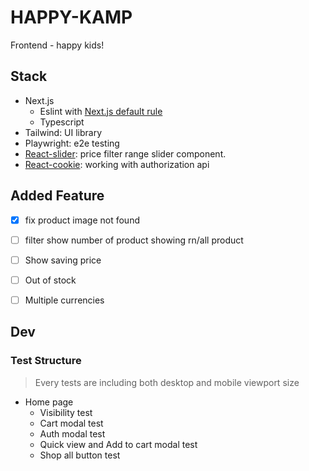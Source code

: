 # HAPPY-KAMP
Frontend - happy kids!


## Stack
- Next.js
  - Eslint with [Next.js default rule](https://nextjs.org/docs/basic-features/eslint)
  - Typescript 
- Tailwind: UI library
- Playwright: e2e testing
- [React-slider](https://zillow.github.io/react-slider/#reactsliderhttps://zillow.github.io/react-slider): price filter range slider component.
- [React-cookie](https://github.com/reactivestack/cookies.git): working with authorization api


## Added Feature
- [x] fix product image not found
- [ ] filter show number of product showing rn/all product
- [ ] Show saving price
- [ ] Out of stock
- [ ] Multiple currencies


## Dev

### Test Structure
> Every tests are including both desktop and mobile viewport size
- Home page
  - Visibility test
  - Cart modal test
  - Auth modal test
  - Quick view and Add to cart modal test
  - Shop all button test